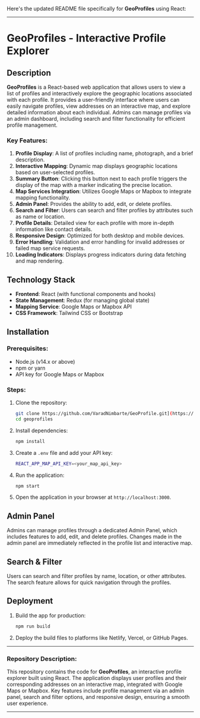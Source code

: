Here's the updated README file specifically for **GeoProfiles** using React:

---

# GeoProfiles - Interactive Profile Explorer

## Description
**GeoProfiles** is a React-based web application that allows users to view a list of profiles and interactively explore the geographic locations associated with each profile. It provides a user-friendly interface where users can easily navigate profiles, view addresses on an interactive map, and explore detailed information about each individual. Admins can manage profiles via an admin dashboard, including search and filter functionality for efficient profile management.

### Key Features:
1. **Profile Display**: A list of profiles including name, photograph, and a brief description.
2. **Interactive Mapping**: Dynamic map displays geographic locations based on user-selected profiles.
3. **Summary Button**: Clicking this button next to each profile triggers the display of the map with a marker indicating the precise location.
4. **Map Services Integration**: Utilizes Google Maps or Mapbox to integrate mapping functionality.
5. **Admin Panel**: Provides the ability to add, edit, or delete profiles.
6. **Search and Filter**: Users can search and filter profiles by attributes such as name or location.
7. **Profile Details**: Detailed view for each profile with more in-depth information like contact details.
8. **Responsive Design**: Optimized for both desktop and mobile devices.
9. **Error Handling**: Validation and error handling for invalid addresses or failed map service requests.
10. **Loading Indicators**: Displays progress indicators during data fetching and map rendering.

## Technology Stack
- **Frontend**: React (with functional components and hooks)
- **State Management**: Redux (for managing global state)
- **Mapping Service**: Google Maps or Mapbox API
- **CSS Framework**: Tailwind CSS or Bootstrap

## Installation

### Prerequisites:
- Node.js (v14.x or above)
- npm or yarn
- API key for Google Maps or Mapbox

### Steps:
1. Clone the repository:
   ```bash
   git clone https://github.com/VaradNimbarte/GeoProfile.git](https://github.com/VaradNimbarte/GeoProfile-main.git
   cd geoprofiles
   ```

2. Install dependencies:
   ```bash
   npm install
   ```

3. Create a `.env` file and add your API key:
   ```bash
   REACT_APP_MAP_API_KEY=<your_map_api_key>
   ```

4. Run the application:
   ```bash
   npm start
   ```

5. Open the application in your browser at `http://localhost:3000`.

## Admin Panel

Admins can manage profiles through a dedicated Admin Panel, which includes features to add, edit, and delete profiles. Changes made in the admin panel are immediately reflected in the profile list and interactive map.

## Search & Filter

Users can search and filter profiles by name, location, or other attributes. The search feature allows for quick navigation through the profiles.

## Deployment

1. Build the app for production:
   ```bash
   npm run build
   ```

2. Deploy the build files to platforms like Netlify, Vercel, or GitHub Pages.

---

### Repository Description:
This repository contains the code for **GeoProfiles**, an interactive profile explorer built using React. The application displays user profiles and their corresponding addresses on an interactive map, integrated with Google Maps or Mapbox. Key features include profile management via an admin panel, search and filter options, and responsive design, ensuring a smooth user experience.

---
